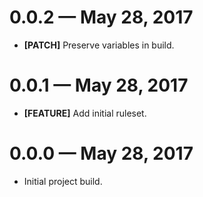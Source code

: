 # 0.0.2 &mdash; May 28, 2017

- **[PATCH]** Preserve variables in build.

# 0.0.1 &mdash; May 28, 2017

- **[FEATURE]** Add initial ruleset.


# 0.0.0 &mdash; May 28, 2017

- Initial project build.
